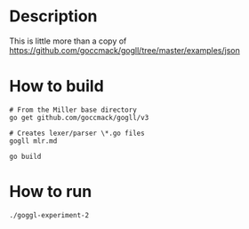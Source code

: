 # Description

This is little more than a copy of https://github.com/goccmack/gogll/tree/master/examples/json

# How to build

```
# From the Miller base directory
go get github.com/goccmack/gogll/v3
```

```
# Creates lexer/parser \*.go files
gogll mlr.md
```

```
go build
```

# How to run

```
./goggl-experiment-2
```

